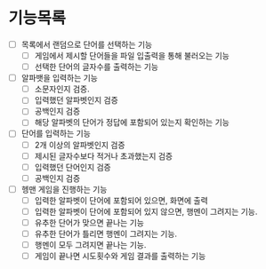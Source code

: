 # 기능목록
- [ ] 목록에서 랜덤으로 단어를 선택하는 기능
  - [ ] 게임에서 제시할 단어들을 파일 입출력을 통해 불러오는 기능
  - [ ] 선택한 단어의 글자수를 출력하는 기능

- [ ] 알파뱃을 입력하는 기능
  - [ ] 소문자인지 검증.
  - [ ] 입력했던 알파벳인지 검증
  - [ ] 공백인지 검증
  - [ ] 해당 알파벳의 단어가 정답에 포함되어 있는지 확인하는 기능

- [ ] 단어를 입력하는 기능
  - [ ] 2개 이상의 알파벳인지 검증
  - [ ] 제시된 글자수보다 적거나 초과했는지 검증
  - [ ] 입력했던 단어인지 검증
  - [ ] 공백인지 검증

- [ ] 헹맨 게임을 진행하는 기능
  - [ ] 입력한 알파벳이 단어에 포함되어 있으면, 화면에 출력
  - [ ] 입력한 알파벳이 단어에 포함되어 있지 않으면, 행멘이 그려지는 기능.
  - [ ] 유추한 단어가 맞으면 끝나는 기능
  - [ ] 유추한 단어가 틀리면 행멘이 그려지는 기능.
  - [ ] 행멘이 모두 그려지면 끝나는 기능.
  - [ ] 게임이 끝나면 시도횟수와 게임 결과를 출력하는 기능